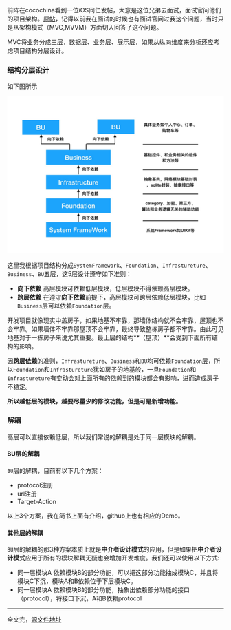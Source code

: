 
前阵在cocochina看到一位iOS同仁发帖，大意是这位兄弟去面试，面试官问他们的项目架构。[原帖](http://www.cocoachina.com/bbs/read.php?tid=1730089)，记得以前我在面试的时候也有面试官问过我这个问题，当时只是从架构模式（MVC,MVVM）方面切入回答了这个问题。

MVC将业务分成三层，数据层、业务层、展示层，如果从纵向维度来分析还应考虑项目结构分层设计。

### 结构分层设计
如下图所示

![icon](https://github.com/sun6boys/Documents/blob/master/Resources/projectScreenShot.png?raw=true)

这里我根据项目结构分成`SystemFramework`、`Foundation`、`Infrastureture`、`Business`、`BU`五层，这5层设计遵守如下准则：

- **向下依赖** 高层模块可依赖低层模块，低层模块不得依赖高层模块。
- **跨层依赖** 在遵守**向下依赖**前提下，高层模块可跨层依赖低层模块，比如`Business`层可以依赖`Foundation`层。

开发项目就像现实中盖房子，如果地基不牢靠，那墙体结构就不会牢靠，屋顶也不会牢靠。如果墙体不牢靠那屋顶不会牢靠，最终导致整栋房子都不牢靠。由此可见地基对于一栋房子来说尤其重要。最上层的结构**（屋顶）**会受到下面所有结构的影响。

因**跨层依赖**的准则，`Infrastureture`、`Business`和`BU`均可依赖`Foundation`层，所以`Foundation`和`Infrastureture`犹如房子的地基般，一旦`Foundation`和`Infrastureture`有变动会对上面所有的依赖到的模块都会有影响，进而造成房子不稳定。

**所以越低层的模块，越要尽量少的修改功能，但是可是新增功能。**

### 解耦

高层可以直接依赖低层，所以我们常说的解耦是处于同一层模块的解耦。

#### BU层的解耦

`BU`层的解耦，目前有以下几个方案：

- protocol注册
- url注册
- Target-Action

以上3个方案，我在简书上面有介绍，github上也有相应的Demo。

#### 其他层的解耦

`BU`层的解耦的那3种方案本质上就是**中介者设计模式**的应用，但是如果把**中介者设计模式**应用于所有的模块解耦无疑也会增加开发难度。我们还可以使用以下方式:

- 同一层模块A 依赖模块B的部分功能，可以把这部分功能抽成模块C，并且将模块C下沉，模块A和B依赖位于下层模块C。
- 同一层模块A 依赖模块B的部分功能，抽象出依赖部分功能的接口（protocol），将接口下沉，A和B依赖protocol

-----
全文完，[源文件地址](https://github.com/sun6boys/Documents/blob/master/%E9%A1%B9%E7%9B%AE%E7%BB%93%E6%9E%84.md)
